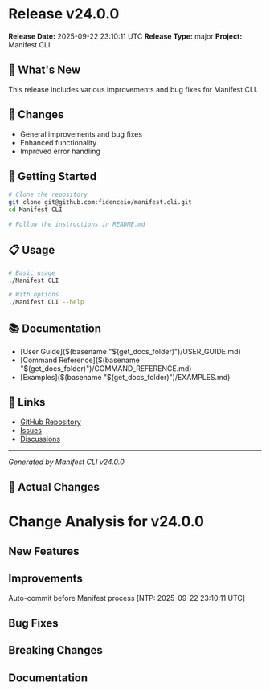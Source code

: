 # Release v24.0.0

**Release Date:** 2025-09-22 23:10:11 UTC
**Release Type:** major
**Project:** Manifest CLI

## 🎯 What's New

This release includes various improvements and bug fixes for Manifest CLI.

## 🔧 Changes

- General improvements and bug fixes
- Enhanced functionality
- Improved error handling

## 🚀 Getting Started

```bash
# Clone the repository
git clone git@github.com:fidenceio/manifest.cli.git
cd Manifest CLI

# Follow the instructions in README.md
```

## 📋 Usage

```bash
# Basic usage
./Manifest CLI

# With options
./Manifest CLI --help
```

## 📚 Documentation

- [User Guide]($(basename "$(get_docs_folder)")/USER_GUIDE.md)
- [Command Reference]($(basename "$(get_docs_folder)")/COMMAND_REFERENCE.md)
- [Examples]($(basename "$(get_docs_folder)")/EXAMPLES.md)

## 🔗 Links

- [GitHub Repository](git@github.com:fidenceio/manifest.cli.git)
- [Issues](git@github.com:fidenceio/manifest.cli.git/issues)
- [Discussions](git@github.com:fidenceio/manifest.cli.git/discussions)

---
*Generated by Manifest CLI v24.0.0*

## 🔧 Actual Changes

# Change Analysis for v24.0.0

## New Features

## Improvements
Auto-commit before Manifest process [NTP: 2025-09-22 23:10:11 UTC]

## Bug Fixes

## Breaking Changes

## Documentation
